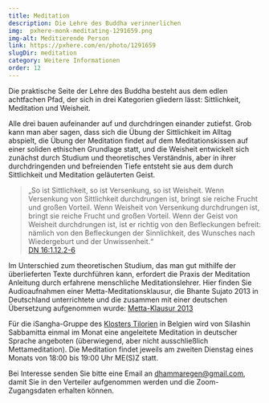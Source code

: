 ```yaml
---
title: Meditation
description: Die Lehre des Buddha verinnerlichen
img:  pxhere-monk-meditating-1291659.png
img-alt: Meditierende Person
link: https://pxhere.com/en/photo/1291659
slugDir: meditation
category: Weitere Informationen
order: 12
---
```


Die praktische Seite der Lehre des Buddha besteht aus dem edlen achtfachen Pfad, der sich in drei Kategorien gliedern lässt: Sittlichkeit, Meditation und Weisheit.

Alle drei bauen aufeinander auf und durchdringen einander zutiefst. Grob kann man aber sagen, dass sich die Übung der Sittlichkeit im Alltag abspielt, die Übung der Meditation findet auf dem Meditationskissen auf einer soliden ethischen Grundlage statt, und die Weisheit entwickelt sich zunächst durch Studium und theoretisches Verständnis, aber in ihrer durchdringenden und befreienden Tiefe entsteht sie aus dem durch Sittlichkeit und Meditation geläuterten Geist.

>„So ist Sittlichkeit, so ist Versenkung, so ist Weisheit. Wenn Versenkung von Sittlichkeit durchdrungen ist, bringt sie reiche Frucht und großen Vorteil. Wenn Weisheit von Versenkung durchdrungen ist, bringt sie reiche Frucht und großen Vorteil. Wenn der Geist von Weisheit durchdrungen ist, ist er richtig von den Befleckungen befreit: nämlich von den Befleckungen der Sinnlichkeit, des Wunsches nach Wiedergeburt und der Unwissenheit.“  
>[DN 16:1.12.2-6](#/sutta/dn16:1.12.2/de/sabbamitta)

Im Unterschied zum theoretischen Studium, das man gut mithilfe der überlieferten Texte durchführen kann, erfordert die Praxis der Meditation Anleitung durch erfahrene menschliche Meditationslehrer. Hier finden Sie Audioaufnahmen einer Metta-Meditationsklausur, die Bhante Sujato 2013 in Deutschland unterrichtete und die zusammen mit einer deutschen Übersetzung aufgenommen wurde: [Metta-Klausur 2013](https://drive.google.com/drive/folders/1pUp7S5zVJaSAKbCwlL6VNYSfPm54QBxt?usp=sharing)

Für die iSangha-Gruppe des [Klosters Tilorien](https://www.samita.be/de/tilorien-monastery/) in Belgien wird von Silashin Sabbamitta einmal im Monat eine angeleitete Meditation in deutscher Sprache angeboten (überwiegend, aber nicht ausschließlich Mettameditation). Die Meditation findet jeweils am zweiten Dienstag eines Monats von 18:00 bis 19:00 Uhr ME(S)Z statt.

Bei Interesse senden Sie bitte eine Email an [dhammaregen@gmail.com](mailto:dhammaregen@gmail.com), damit Sie in den Verteiler aufgenommen werden und die Zoom-Zugangsdaten erhalten können.
